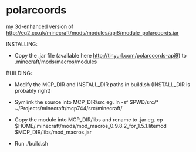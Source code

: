 polarcoords
===========

my 3d-enhanced version of http://eq2.co.uk/minecraft/mods/modules/api8/module_polarcoords.jar

INSTALLING:

- Copy the .jar file (available here http://tinyurl.com/polarcoords-api9) to .minecraft/mods/macros/modules

BUILDING:

- Modify the MCP_DIR and INSTALL_DIR paths in build.sh
  (INSTALL_DIR is probably right)

- Symlink the source into MCP_DIR/src
  eg. ln -sf $PWD/src/* ~/Projects/minecraft/mcp744/src/minecraft/

- Copy the module into MCP_DIR/libs and rename to .jar
  eg. cp $HOME/.minecraft/mods/mod_macros_0.9.8.2_for_1.5.1.litemod $MCP_DIR/libs/mod_macros.jar

- Run ./build.sh
